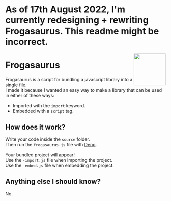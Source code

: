 # As of 17th August 2022, I'm currently redesigning + rewriting Frogasaurus. This readme might be incorrect.

<img align="right" height="100" src="http://todepond.com/IMG/Frogasaurus@0.25x.png">

# Frogasaurus
Frogasaurus is a script for bundling a javascript library into a single file.<br>
I made it because I wanted an easy way to make a library that can be used in either of these ways:
* Imported with the `import` keyword.
* Embedded with a `script` tag.

## How does it work?
Write your code inside the `source` folder.<br>
Then run the `frogasaurus.js` file with [Deno](https://deno.land).<br>

Your bundled project will appear!<br>
Use the `-import.js` file when importing the project.<br>
Use the `-embed.js` file when embedding the project.

## Anything else I should know?
No.
